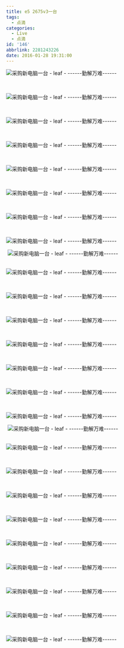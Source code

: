 ```yaml
---
title: e5 2675v3一台
tags:
  - 点滴
categories:
  - Live
  - 点滴
id: '146'
abbrlink: 2281243226
date: 2016-01-28 19:31:00
---
```


![采购新电脑一台 - leaf - ------勤解万难------](http://img0.ph.126.net/_C4Xx8djwYiu8X-hlzarUg==/2834734490471156526.jpg "采购新电脑一台 - leaf - ------勤解万难------")

 

![采购新电脑一台 - leaf - ------勤解万难------](http://img1.ph.126.net/phNWxlWW-nX72q6hlc8_5w==/6631319553866412979.jpg "采购新电脑一台 - leaf - ------勤解万难------")

 

![采购新电脑一台 - leaf - ------勤解万难------](http://img0.ph.126.net/rKMVFVI5xaD2Z8UvZHqpNQ==/6631201906122241848.jpg "采购新电脑一台 - leaf - ------勤解万难------")

 

![采购新电脑一台 - leaf - ------勤解万难------](http://img2.ph.126.net/WEpXKb1O9TYkDDT_hU_LSA==/6598185771018234953.jpg "采购新电脑一台 - leaf - ------勤解万难------")

 

![采购新电脑一台 - leaf - ------勤解万难------](http://img1.ph.126.net/gfH-2Fd5Rhvp0BQ_F-dVNQ==/6598131894948473005.jpg "采购新电脑一台 - leaf - ------勤解万难------")

 

![采购新电脑一台 - leaf - ------勤解万难------](http://img1.ph.126.net/LNitRGJOGwmCripGv0oJQA==/6631245886587376903.jpg "采购新电脑一台 - leaf - ------勤解万难------")

 

![采购新电脑一台 - leaf - ------勤解万难------](http://img2.ph.126.net/7cOyMvhVC4xnSiwswyvRHg==/6630774196097219186.jpg "采购新电脑一台 - leaf - ------勤解万难------")

 

![采购新电脑一台 - leaf - ------勤解万难------](http://img0.ph.126.net/C1kILSDoPePYQI5DtVjQ0g==/6631411912843147602.jpg "采购新电脑一台 - leaf - ------勤解万难------")

 ![采购新电脑一台 - leaf - ------勤解万难------](http://img0.ph.126.net/yXl5Ld8Ni-ATwKP9Xhu7Vw==/6598194567111256011.jpg "采购新电脑一台 - leaf - ------勤解万难------")  
 

![采购新电脑一台 - leaf - ------勤解万难------](http://img0.ph.126.net/wLG0_H4nlRC4JmDx_7RLfQ==/6598149487134517788.jpg "采购新电脑一台 - leaf - ------勤解万难------")

 

![采购新电脑一台 - leaf - ------勤解万难------](http://img1.ph.126.net/9x98fw8p0IZNYBRwcTKJYQ==/6631432803564101314.jpg "采购新电脑一台 - leaf - ------勤解万难------")

 

![采购新电脑一台 - leaf - ------勤解万难------](http://img1.ph.126.net/dJWJIjH-jIhN4TQSALSd2w==/6630616965934457404.jpg "采购新电脑一台 - leaf - ------勤解万难------")

 

![采购新电脑一台 - leaf - ------勤解万难------](http://img0.ph.126.net/n8SuLU-LHNvLxXGZuoGfrg==/6598120899832195542.jpg "采购新电脑一台 - leaf - ------勤解万难------")

 

![采购新电脑一台 - leaf - ------勤解万难------](http://img2.ph.126.net/kEnZ4P5-8zd-cDcunRZoBg==/6630597174725145197.jpg "采购新电脑一台 - leaf - ------勤解万难------")

 

![采购新电脑一台 - leaf - ------勤解万难------](http://img2.ph.126.net/GHfbl9u629BxOpRWXxpsfA==/6598120899832195544.jpg "采购新电脑一台 - leaf - ------勤解万难------")

 

![采购新电脑一台 - leaf - ------勤解万难------](http://img1.ph.126.net/hJlCz15mGXd5wEKps994dA==/6631425106982701204.jpg "采购新电脑一台 - leaf - ------勤解万难------")

 ![采购新电脑一台 - leaf - ------勤解万难------](http://img0.ph.126.net/pD1p7fyMoZUxIXiSsisNtw==/6598154984692656699.jpg "采购新电脑一台 - leaf - ------勤解万难------")  
 

![采购新电脑一台 - leaf - ------勤解万难------](http://img2.ph.126.net/UgqrydQp4zq7OUJFRb5NvQ==/6598154984692656710.jpg "采购新电脑一台 - leaf - ------勤解万难------")

 

![采购新电脑一台 - leaf - ------勤解万难------](http://img0.ph.126.net/XRVy5yCc8JK25uaV2kc37A==/6630784091701868826.jpg "采购新电脑一台 - leaf - ------勤解万难------")

 

![采购新电脑一台 - leaf - ------勤解万难------](http://img1.ph.126.net/n0jxadrvtxN8fzKHRXBRrg==/6598240746599622859.jpg "采购新电脑一台 - leaf - ------勤解万难------")

 

![采购新电脑一台 - leaf - ------勤解万难------](http://img2.ph.126.net/UvlcWbIktCQil8tmjUKK1g==/6631369031889691007.jpg "采购新电脑一台 - leaf - ------勤解万难------")

 

![采购新电脑一台 - leaf - ------勤解万难------](http://img0.ph.126.net/jwX0LElkRlvc4yI_f_0J4Q==/6631352539215272721.jpg "采购新电脑一台 - leaf - ------勤解万难------")

 

![采购新电脑一台 - leaf - ------勤解万难------](http://img0.ph.126.net/N8ZoUSqAYyk3uI3K4Pg_sA==/6631364633843179956.jpg "采购新电脑一台 - leaf - ------勤解万难------")

 

![采购新电脑一台 - leaf - ------勤解万难------](http://img1.ph.126.net/5svZ0xcEzzdWVH3dC7Sh1w==/6631407514796660368.jpg "采购新电脑一台 - leaf - ------勤解万难------")

 

![采购新电脑一台 - leaf - ------勤解万难------](http://img2.ph.126.net/9e1fL92GbPVkAxOXuNrhiA==/6631369031889691031.jpg "采购新电脑一台 - leaf - ------勤解万难------")

 

![采购新电脑一台 - leaf - ------勤解万难------](http://img0.ph.126.net/TwIZeFM8PJatnNtiUbukPQ==/6598138492018240236.jpg "采购新电脑一台 - leaf - ------勤解万难------")